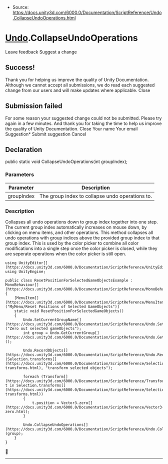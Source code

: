 * Source: https://docs.unity3d.com/6000.0/Documentation/ScriptReference/Undo.CollapseUndoOperations.html

#  [Undo](https://docs.unity3d.com/6000.0/Documentation/ScriptReference/Undo.html).CollapseUndoOperations
Leave feedback
Suggest a change
## Success!
Thank you for helping us improve the quality of Unity Documentation. Although we cannot accept all submissions, we do read each suggested change from our users and will make updates where applicable.
Close
## Submission failed
For some reason your suggested change could not be submitted. Please <a>try again</a> in a few minutes. And thank you for taking the time to help us improve the quality of Unity Documentation.
Close
Your name Your email Suggestion* Submit suggestion
Cancel
## Declaration
public static void CollapseUndoOperations(int groupIndex); 
### Parameters
Parameter | Description  
---|---  
groupIndex | The group index to collapse undo operations to.  
### Description
Collapses all undo operations down to group index together into one step.
The current group index automatically increases on mouse down, by clicking on menu items, and other operations. This method collapses all undo operations with group indices above the provided group index to that group index. This is used by the color picker to combine all color modifications into a single step once the color picker is closed, while they are seperate operations when the color picker is still open.
```
using UnityEditor[](https://docs.unity3d.com/6000.0/Documentation/ScriptReference/UnityEditor.html);
using UnityEngine;

public class ResetPositionForSelectedGameObjectsExample : MonoBehaviour[](https://docs.unity3d.com/6000.0/Documentation/ScriptReference/MonoBehaviour.html)
{
    [MenuItem[](https://docs.unity3d.com/6000.0/Documentation/ScriptReference/MenuItem.html)("MyMenu/Reset Positions of Selected GameObjects")]
    static void ResetPositionForSelectedGameObjects()
    {
        Undo.SetCurrentGroupName[](https://docs.unity3d.com/6000.0/Documentation/ScriptReference/Undo.SetCurrentGroupName.html)("Zero out selected gameObjects");
        int group = Undo.GetCurrentGroup[](https://docs.unity3d.com/6000.0/Documentation/ScriptReference/Undo.GetCurrentGroup.html)();

        Undo.RecordObjects[](https://docs.unity3d.com/6000.0/Documentation/ScriptReference/Undo.RecordObjects.html)(Selection.transforms[](https://docs.unity3d.com/6000.0/Documentation/ScriptReference/Selection-transforms.html), "transform selected objects");

        foreach (Transform[](https://docs.unity3d.com/6000.0/Documentation/ScriptReference/Transform.html) t in Selection.transforms[](https://docs.unity3d.com/6000.0/Documentation/ScriptReference/Selection-transforms.html))
        {
            t.position = Vector3.zero[](https://docs.unity3d.com/6000.0/Documentation/ScriptReference/Vector3-zero.html);
        }

        Undo.CollapseUndoOperations[](https://docs.unity3d.com/6000.0/Documentation/ScriptReference/Undo.CollapseUndoOperations.html)(group);
    }
}

```

* * *
